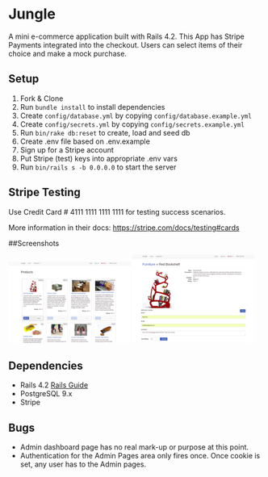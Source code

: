 # Jungle

A mini e-commerce application built with Rails 4.2. This App has Stripe Payments integrated into the checkout. Users can select items of their choice and make a mock purchase.


## Setup

1. Fork & Clone
2. Run `bundle install` to install dependencies
3. Create `config/database.yml` by copying `config/database.example.yml`
4. Create `config/secrets.yml` by copying `config/secrets.example.yml`
5. Run `bin/rake db:reset` to create, load and seed db
6. Create .env file based on .env.example
7. Sign up for a Stripe account
8. Put Stripe (test) keys into appropriate .env vars
9. Run `bin/rails s -b 0.0.0.0` to start the server

## Stripe Testing

Use Credit Card # 4111 1111 1111 1111 for testing success scenarios.

More information in their docs: <https://stripe.com/docs/testing#cards>

##Screenshots

<div>
  <img src="https://github.com/matt6frey/Jungle/blob/master/docs/jungle-1.png" width="48%" height="auto"  style="width:48%;">
  <img src="https://github.com/matt6frey/Jungle/blob/master/docs/jungle-2.png" width="48%" height="auto"  style="width:48%;">
</div>


## Dependencies

* Rails 4.2 [Rails Guide](http://guides.rubyonrails.org/v4.2/)
* PostgreSQL 9.x
* Stripe


## Bugs

* Admin dashboard page has no real mark-up or purpose at this point.
* Authentication for the Admin Pages area only fires once. Once cookie is set, any user has to the Admin pages.
